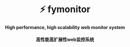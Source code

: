 <div align="center">

# ⚡ fymonitor

#### High performance, high scalability web monitor system 
#### 高性能高扩展性web监控系统

</div>

